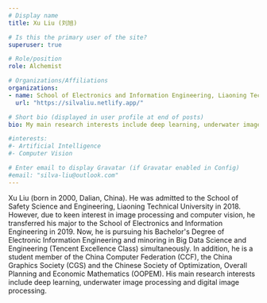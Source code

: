 ```yaml
---
# Display name
title: Xu Liu (刘旭)

# Is this the primary user of the site?
superuser: true

# Role/position
role: Alchemist

# Organizations/Affiliations
organizations:
- name: School of Electronics and Information Engineering, Liaoning Technical University, Huludao 125105, China
  url: "https://silvaliu.netlify.app/"

# Short bio (displayed in user profile at end of posts)
bio: My main research interests include deep learning, underwater image processing and digital image processing.

#interests:
#- Artificial Intelligence
#- Computer Vision

# Enter email to display Gravatar (if Gravatar enabled in Config)
#email: "silva-liu@outlook.com"
---
```


Xu Liu (born in 2000, Dalian, China). He was admitted to the School of Safety Science and Engineering, Liaoning Technical University in 2018. However, due to keen interest in image processing and computer vision, he transferred his major to the School of Electronics and Information Engineering in 2019. Now, he is pursuing his Bachelor's Degree of Electronic Information Engineering and minoring in Big Data Science and Engineering (Tencent Excellence Class) simultaneously. In addition, he is a student member of the China Computer Federation (CCF), the China Graphics Society (CGS) and the Chinese Society of Optimization, Overall Planning and Economic Mathematics (OOPEM). His main research interests include deep learning, underwater image processing and digital image processing.
